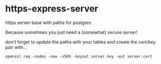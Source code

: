 # https-express-server
https server base with paths for postgres

Because sometimes you just need a (somewhat) secure server!

don't forget to update the paths with your tables and create the cert/key pair with...

```
openssl req -nodes -new -x509 -keyout server.key -out server.cert
```
